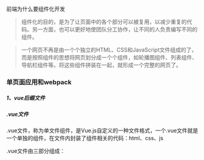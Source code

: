 前端为什么要组件化开发

> 组件化的目的，是为了让页面中的各个部分可以被复用，以减少重复的代码。另一方面，也可以更好地使团队分工协作，让不同的人负责编写不同的组件。

> 一个网页不再是由一个个独立的HTML、CSS和JavaScript文件组成的了，而是按照组件的思想将网页划分成一个个组件，如轮播图组件、列表组件、导航栏组件等。将这些组件拼装在一起，就形成一个完整的网页了。

### 单页面应用和webpack

##### 1、vue后缀文件

##### .vue文件

.vue文件，称为单文件组件，是Vue.js自定义的一种文件格式，一个.vue文件就是一个单独的组件，在文件内封装了组件相关的代码：html、css、js

.vue文件由三部分组成：<template>、<style>、<script>

1.el是什么
提供一个在页面上已存在的DOM元素作为Vue实例的挂载目标。可以是css选择器，也可以是一个HTML元素实例。如果在实例化时存在这个选项，实例将立即进入编译过程，否则，需要显示调用vm.$mount()手动开启编译

2.template是什么
一个字符串模板作为Vue实例的标识使用。模板将会替换挂载的元素，挂载元素的内容都将被忽略。如下

将实例中template属性值进行编译，并将编译后的dom替换掉vue实例绑定的元素，如果该vue实例绑定的元素中存在内容，这些内容会直接被覆盖。
特点：

1）如果vue实例中有template属性，会将该属性值进行编译，将编译后的虚拟dom直接替换掉vue实例绑定的元素（即el绑定的那个元素）；
2）template属性中的dom结构只能有一个根元素，如果有多个根元素需要使用v-if、v-else、v-else-if设置成只显示其中一个根元素；
3）在该属性对应的属性值中可以使用vue实例

### Vue初始化到挂载的流程图

![img](https://img-blog.csdnimg.cn/20201118151344874.png?x-oss-process=image/watermark,type_ZmFuZ3poZW5naGVpdGk,shadow_10,text_aHR0cHM6Ly9ibG9nLmNzZG4ubmV0L3dlaXhpbl80NDU4NDQ0Mg==,size_16,color_FFFFFF,t_70)

##### vue-loader

浏览器本身并不认.vue文件，所以必须对.vue文件进行加载解析，此时需要vue-loader
类似的loader还有许多，如：html-loader、css-loader、style-loader、babel-loader等
需要注意的是vue-loader是基于webpack的

  vuejs 自定义了一种.vue文件，可以把html, css, js 写到一个文件中，从而实现了对一个组件的封装， 一个.vue 文件就是一个单独的组件。由于.vue文件是自定义的，浏览器不认识，所以需要对该文件进行解析。 在webpack构建中，需要安装vue-loader 对.vue文件进行解析。在 sumlime 编辑器中，我们 书写.vue 文件，可以安装vue syntax highlight 插件，增加对文件的支持。

### 什么是 Webpack
Webpack 是为浏览器构建 JavaScirpt 模块脚本的前端打包工具

### 为什么使用 Webpack
浏览器不能识别.vue文件，我们需要把.vue文件打包成浏览器识别的js文件



webpack  ./src/index.js -o ./build/build.js —mode=development

webpack会以 ./src/index.js为入口文件开始打包，打包后输出到./build/build.js 整体打包环境是开发环境

### webpack安装步骤

1、npm init -y初始化一个包描述文件（我们要开始下包了）

2、安装webpack和webpack-cli

全局安装：npm install webpack webpack-cli -g

局部安装：npm install webpack webpack-cli -D

注意：如果想选择版本的话：npm install webpack@5 webpack-cli@5 -g



3、创建一个文件webpack.config.js （注意：此文件名不能写别的名字）

	module.exports = {
		mode:'development',//设置模式是开发模式
		 //__dirname是nodejs的全局变量，指向当前执行的脚本所在的目录
		entry:__dirname + '/src/index.js',//唯一的入口文件
		output:{
			path:__dirname +'/builds',//打包后存放的路径
			filename:'bundle.js'//打包成功输出的文件叫这个名
		}
	}

4、对于webpack，一切皆模块。webpack 只能理解 JavaScript 和 JSON 文件，其他类型/后缀的文件都需要经过 [loader](https://links.jianshu.com/go?to=https%3A%2F%2Fwebpack.docschina.org%2Fconcepts%2Floaders%2F) 处理，将它们转换为js可识别的有效[模块](https://links.jianshu.com/go?to=https%3A%2F%2Fwebpack.docschina.org%2Fconcepts%2Fmodules) 。

loader可以将.vue文件转换成js文件,可以做语言翻译(比如将文件从 TypeScript 转换为 JavaScript) 

格式转换(将内联图像转换为 data URL)

#### loader 是什么

每个 loader 本质上都是一个导出为**函数**的 JavaScript 模块。[loader runner](https://links.jianshu.com/go?to=https%3A%2F%2Fgithub.com%2Fwebpack%2Floader-runner) 会调用此函数，将资源文件或者上一个 loader 产生的结果传进去，经过编译转换把处理结果再输出去（如果后面还有 loader 就传给下一个）。函数中的 this 作为上下文会被 webpack 填充，并且 [loader runner](https://links.jianshu.com/go?to=https%3A%2F%2Fgithub.com%2Fwebpack%2Floader-runner) 中包含一些实用的方法，比如可以使 loader 调用方式变为异步，或者获取 query 参数。
简言之 loader 就是模块转换器。

![Webpack 加载模块](https://images.cnblogs.com/cnblogs_com/blogs/406017/galleries/1955908/o_210601025520%E5%BE%AE%E4%BF%A1%E5%9B%BE%E7%89%87_20210601105426.png)



还有样式编译

在 webpack 的配置中 **loader** 有两个目标：

1. `test` 属性，用于标识出应该被对应的 loader 进行转换的某个或某些文件。
2. `use` 属性，表示进行转换时，应该使用哪个 loader。

**webpack.config.js**

```
module.exports = {
  module: {
    rules: [
      { test: /\.txt$/, use: 'raw-loader' }
    ]
  }
};

```

### 配置方式

关于 loader 的配置，我们是写在 module.rules 属性中，属性介绍如下：

- rules 是一个数组的形式，因此我们可以配置很多个 loader
- 每一个 loader 对应一个对象的形式，对象属性 test 为匹配的规则，一般情况为正则表达式
- 属性 use 针对匹配到文件类型，调用对应的 loader 进行处理

代码编写，如下形式：

```
module.exports = {
  module: {
    rules: [
      {
        test: /\.css$/,
        use: [
          { loader: "style-loader" },
          {
            loader: "css-loader",
            options: {
              modules: true,
            },
          },
          { loader: "sass-loader" },
        ],
      },
    ],
  },
};

```

### 3、常见的 loader

在页面开发过程中，我们经常性加载除了 js 文件以外的内容，这时候我们就需要配置响应的 loader 进行加载

常见的 loader 如下：

- style-loader: 将 css 添加到 DOM 的内联样式标签 style 里

- css-loader :允许将 css 文件通过 require 的方式引入，并返回 css 代码

- ##### less-loader: 处理 less

- ##### sass-loader: 处理 sass

- postcss-loader: 用 postcss 来处理 CSS

- autoprefixer-loader: 处理 CSS3 属性前缀，已被弃用，建议直接使用 postcss

- file-loader: 分发文件到 output 目录并返回相对路径

- url-loader: 和 file-loader 类似，但是当文件小于设定的 limit 时可以返回一个 Data Url

- ##### html-minify-loader: 压缩 HTML

- ##### babel-loader :用 babel 来转换 ES6 文件到 ES5之前

下面给出一些常见的 loader 的使用：

#### css-loader

分析 css 模块之间的关系，并合成⼀个 css

```
npm install --save-dev css-loader

```

```
rules: [
  ...,
 {
  test: /\.css$/,
    use: {
      loader: "css-loader",
      options: {
     // 启用/禁用 url() 处理
     url: true,
     // 启用/禁用 @import 处理
     import: true,
        // 启用/禁用 Sourcemap
        sourceMap: false
      }
    }
 }
]

```

如果只通过 css-loader 加载文件，这时候页面代码设置的样式并没有生效

原因在于，css-loader 只是负责将.css 文件进行一个解析，而并不会将解析后的 css 插入到页面中

如果我们希望再完成插入 style 的操作，那么我们还需要另外一个 loader，就是 style-loader

#### style-loader[#](https://www.cnblogs.com/frank-link/p/14836316.html#style-loader)

把 css-loader 生成的内容，用 style 标签挂载到页面的 head 中

```
npm install --save-dev style-loader

```

```
rules: [
  ...,
 {
  test: /\.css$/,
    use: ["style-loader", "css-loader"]
 }
]

```

同一个任务的 loader 可以同时挂载多个，处理顺序为：从右到左，从下往上

#### less-loader[#](https://www.cnblogs.com/frank-link/p/14836316.html#less-loader)

开发中，我们也常常会使用 less、sass、stylus 预处理器编写 css 样式，使开发效率提高，这里需要使用 less-loader

```
npm install less-loader -D

```

```
rules: [
  ...,
 {
  test: /\.css$/,
    use: ["style-loader", "css-loader","less-loader"]
 }
]

```

#### raw-loader[#](https://www.cnblogs.com/frank-link/p/14836316.html#raw-loader)

在 webpack 中通过 import 方式导入文件内容，该 loader 并不是内置的，所以首先要安装

```
npm install --save-dev raw-loader

```

然后在 webpack.config.js 中进行配置

```
module.exports = {
  ...,
  module: {
      rules: [
      {
        test: /\.(txt|md)$/,
        use: 'raw-loader'
     }
    ]
 }
}

```

#### file-loader[#](https://www.cnblogs.com/frank-link/p/14836316.html#file-loader)

把识别出的资源模块，移动到指定的输出⽬目录，并且返回这个资源在输出目录的地址(字符串)

```
npm install --save-dev file-loader

```

然后在 webpack.config.js 中进行配置

```
rules: [
  ...,
 {
  test: /\.(png|jpe?g|gif)$/,
    use: {
      loader: "file-loader",
      options: {
        // placeholder 占位符 [name] 源资源模块的名称
        // [ext] 源资源模块的后缀
        name: "[name]_[hash].[ext]",
        //打包后的存放位置
        outputPath: "./images",
        // 打包后文件的 url
        publicPath: './images',
      }
    }
 }
]

```

#### url-loader[#](https://www.cnblogs.com/frank-link/p/14836316.html#url-loader)

可以处理理 file-loader 所有的事情，但是遇到图片格式的模块，可以选择性的把图片转成 base64 格式的字符串，并打包到 js 中，对小体积的图片比较合适，大图片不合适。

```
npm install --save-dev url-loader

rules: [
  ...,
 {
  test: /\.(png|jpe?g|gif)$/,
    use: {
      loader: "url-loader",
      options: {
        // placeholder 占位符 [name] 源资源模块的名称
        // [ext] 源资源模块的后缀
        name: "[name]_[hash].[ext]",
        //打包后的存放位置
        outputPath: "./images"
        // 打包后文件的 url
        publicPath: './images',
        // 小于 100 字节转成 base64 格式
        limit: 100
      }
    }
 }
]
```

# clean-webpack-plugin

npm install clean-webpack-plugin --save-dev

const { CleanWebpackPlugin } = require('clean-webpack-plugin'); // 注意解构赋值

// 清空指定的打包目录，这里不用配置哪个目录，会自动找到 output 指定的输出目录
new CleanWebpackPlugin()

